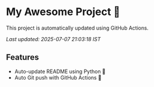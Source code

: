 # My Awesome Project 🚀

This project is automatically updated using GitHub Actions.

_Last updated: 2025-07-07 21:03:18 IST_

## Features
- Auto-update README using Python 🐍
- Auto Git push with GitHub Actions 🤖
